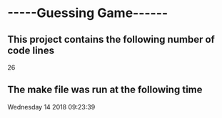 # -----Guessing Game------
## This project contains the following number of code lines
26
## The make file was run at the following time
Wednesday 14 2018 09:23:39
